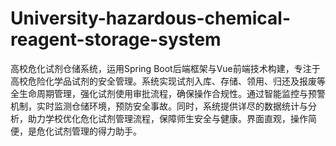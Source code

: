# University-hazardous-chemical-reagent-storage-system
高校危化试剂仓储系统，运用Spring Boot后端框架与Vue前端技术构建，专注于高校危险化学品试剂的安全管理。系统实现试剂入库、存储、领用、归还及报废等全生命周期管理，强化试剂使用审批流程，确保操作合规性。通过智能监控与预警机制，实时监测仓储环境，预防安全事故。同时，系统提供详尽的数据统计与分析，助力学校优化危化试剂管理流程，保障师生安全与健康。界面直观，操作简便，是危化试剂管理的得力助手。
